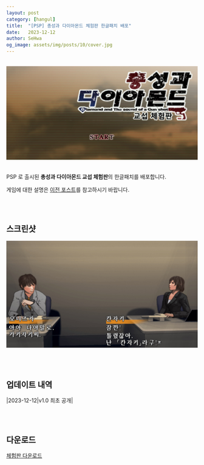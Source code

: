 ```yaml
---
layout: post
category: [hangul]
title:  "[PSP] 총성과 다이아몬드 체험판 한글패치 배포"
date:   2023-12-12
author: SeHwa
og_image: assets/img/posts/10/cover.jpg
---
```


<br>

<div markdown=1 class="sx-center">
<a href="/assets/img/posts/10/cover.jpg" data-lity>
  <img src="/assets/img/posts/10/cover.jpg" style="width:800px" />
</a>
</div>

<br>

PSP 로 출시된 **총성과 다이아몬드 교섭 체험판**의 한글패치를 배포합니다.

게임에 대한 설명은 [이전 포스트](/hangul/2023/12/11/psp-hangul-patch.html)를 참고하시기 바랍니다.

<br><br>

## 스크린샷

<div markdown=1 class="sx-center">
<a href="/assets/img/posts/10/1.jpg" data-lity>
  <img src="/assets/img/posts/10/1.jpg" style="width:800px" />
</a>
</div>

<br><br>

## 업데이트 내역

|2023-12-12|v1.0 최초 공개|

<br><br>

## 다운로드

<div class="sx-button">
  <a href="https://github.com/SeHwa/guns-and-diamonds-demo-hangul-patch/releases/download/v1.0/Guns.And.Diamonds.Demo_KOR.7z" class="sx-button__content github">
    <p>체험판 다운로드</p>
  </a>
</div>
